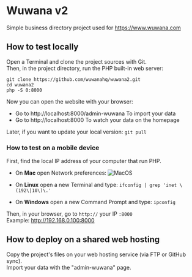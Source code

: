 # Wuwana v2

Simple business directory project used for https://www.wuwana.com

## How to test locally

Open a Terminal and clone the project sources with Git.  
Then, in the project directory, run the PHP built-in web server:

```
git clone https://github.com/wuwanahq/wuwana2.git
cd wuwana2
php -S 0:8000
```

Now you can open the website with your browser:

- Go to http://localhost:8000/admin-wuwana To import your data
- Go to http://localhost:8000 To watch your data on the homepage

Later, if you want to update your local version: `git pull`

### How to test on a mobile device

First, find the local IP address of your computer that run PHP.

- On **Mac** open Network preferences:
![MacOS](https://cdn.osxdaily.com/wp-content/uploads/2010/11/ip-address-mac.jpg)

- On **Linux** open a new Terminal and type: `ifconfig | grep 'inet \(192\|10\)\.'`
- On **Windows** open a new Command Prompt and type: `ipconfig`

Then, in your browser, go to `http://` your IP `:8000`  
Example: http://192.168.0.100:8000

## How to deploy on a shared web hosting

Copy the project's files on your web hosting service (via FTP or GitHub sync).  
Import your data with the "admin-wuwana" page.
